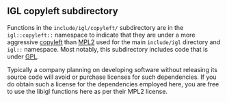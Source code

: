## IGL copyleft subdirectory

Functions in the `include/igl/copyleft/` subdirectory are in the
`igl::copyleft::` namespace to indicate that they are under a more aggressive
[copyleft](https://en.wikipedia.org/wiki/Copyleft) than
[MPL2](https://en.wikipedia.org/wiki/Mozilla_Public_License) used for the main
`include/igl` directory and `igl::` namespace. Most notably, this subdirectory
includes code that is under
[GPL](https://en.wikipedia.org/wiki/GNU_General_Public_License).

Typically a company planning on developing software without releasing its
source code will avoid or purchase licenses for such dependencies. If you do
obtain such a license for the dependencies employed here, you are free to use
the libigl functions here as per their MPL2 license.
